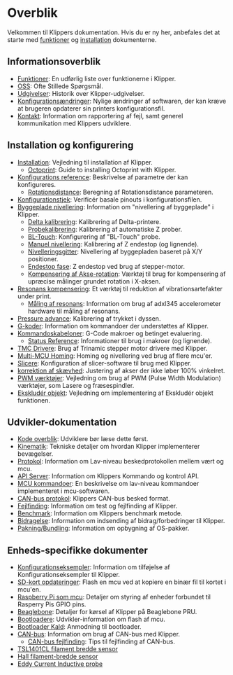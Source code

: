 # Overblik

Velkommen til Klippers dokumentation. Hvis du er ny her, anbefales det at starte med [funktioner](Features.md) og [installation](Installation.md) dokumenterne.

## Informationsoverblik

- [Funktioner](Features.md): En udførlig liste over funktionerne i Klipper.
- [OSS](FAQ.md): Ofte Stillede Spørgsmål.
- [Udgivelser](Releases.md): Historik over Klipper-udgivelser.
- [Konfigurationsændringer](Config_Changes.md): Nylige ændringer af softwaren, der kan kræve at brugeren opdaterer sin printers konfigurationsfil.
- [Kontakt](Contact.md): Information om rapportering af fejl, samt generel kommunikation med Klippers udviklere.

## Installation og konfigurering

- [Installation](Installation.md): Vejledning til installation af Klipper.
   - [Octoprint](OctoPrint.md): Guide to installing Octoprint with Klipper.
- [Konfigurations reference](Config_Reference.md): Beskrivelse af parametre der kan konfigureres.
   - [Rotationsdistance](Rotation_Distance.md): Beregning af Rotationsdistance parameteren.
- [Konfigurationstjek](Config_checks.md): Verificér basale pinouts i konfigurationsfilen.
- [Byggeplade nivellering](Bed_Level.md): Information om "nivellering af byggeplade" i Klipper.
   - [Delta kalibrering](Delta_Calibrate.md): Kalibrering af Delta-printere.
   - [Probekalibrering](Probe_Calibrate.md): Kalibrering af automatiske Z prober.
   - [BL-Touch](BLTouch.md): Konfigurering af "BL-Touch" probe.
   - [Manuel nivellering](Manual_Level.md): Kalibrering af Z endestop (og lignende).
   - [Nivelleringsgitter](Bed_Mesh.md): Nivellering af byggepladen baseret på X/Y positioner.
   - [Endestop fase](Endstop_Phase.md): Z endestop ved brug af stepper-motor.
   - [Kompensering af Akse-rotation](Axis_Twist_Compensation.md): Værktøj til brug for kompensering af upræcise målinger grundet rotation i X-aksen.
- [Resonans kompensering](Resonance_Compensation.md): Et værktøj til reduktion af vibrationsartefakter under print.
   - [Måling af resonans](Measuring_Resonances.md): Information om brug af adxl345 accelerometer hardware til måling af resonans.
- [Pressure advance](Pressure_Advance.md): Kalibrering af trykket i dyssen.
- [G-koder](G-Codes.md): Information om kommandoer der understøttes af Klipper.
- [Kommandoskabeloner](Command_Templates.md): G-Code makroer og betinget evaluering.
   - [Status Reference](Status_Reference.md): Informationer til brug i makroer (og lignende).
- [TMC Drivere](TMC_Drivers.md): Brug af Trinamic stepper motor drivere med Klipper.
- [Multi-MCU Homing](Multi_MCU_Homing.md): Homing og nivellering ved brug af flere mcu'er.
- [Slicere](Slicers.md): Konfiguration af slicer-software til brug med Klipper.
- [korrektion af skævhed](Skew_Correction.md): Justering af akser der ikke løber 100% vinkelret.
- [PWM værktøjer](Using_PWM_Tools.md): Vejledning om brug af PWM (Pulse Width Modulation) værktøjer, som Lasere og fræsespindler.
- [Ekskludér objekt](Exclude_Object.md): Vejledning om implementering af Ekskludér objekt funktionen.

## Udvikler-dokumentation

- [Kode overblik](Code_Overview.md): Udviklere bør læse dette først.
- [Kinematik](Kinematics.md): Tekniske detaljer om hvordan Klipper implementerer bevægelser.
- [Protokol](Protocol.md): Information om Lav-niveau beskedprotokollen mellem vært og mcu.
- [API Server](API_Server.md): Information om Klippers Kommando og kontrol API.
- [MCU kommandoer](MCU_Commands.md): En beskrivelse om lav-niveau kommandoer implementeret i mcu-softwaren.
- [CAN-bus protokol](CANBUS_protocol.md): Klippers CAN-bus besked format.
- [Fejlfinding](Debugging.md): Information om test og fejlfinding af Klipper.
- [Benchmark](Benchmarks.md): Information om Klippers benchmark metode.
- [Bidragelse](CONTRIBUTING.md): Information om indsending af bidrag/forbedringer til Klipper.
- [Pakning/Bundling](Packaging.md): Information om opbygning af OS-pakker.

## Enheds-specifikke dokumenter

- [Konfigurationseksempler](Example_Configs.md): Information om tilføjelse af Konfigurationseksempler til Klipper.
- [SD-kort opdateringer](SDCard_Updates.md): Flash en mcu ved at kopiere en binær fil til kortet i mcu'en.
- [Raspberry Pi som mcu](RPi_microcontroller.md): Detaljer om styring af enheder forbundet til Rasperry Pis GPIO pins.
- [Beaglebone](Beaglebone.md): Detaljer for kørsel af Klipper på Beaglebone PRU.
- [Bootloadere](Bootloaders.md): Udvikler-information om flash af mcu.
- [Bootloader Kald](Bootloader_Entry.md): Anmodning til bootloader.
- [CAN-bus](CANBUS.md): Information om brug af CAN-bus med Klipper.
   - [CAN-bus fejlfinding](CANBUS_Troubleshooting.md): Tips til fejlfinding af CAN-bus.
- [TSL1401CL filament bredde sensor](TSL1401CL_Filament_Width_Sensor.md)
- [Hall filament-bredde sensor](Hall_Filament_Width_Sensor.md)
- [Eddy Current Inductive probe](Eddy_Probe.md)
